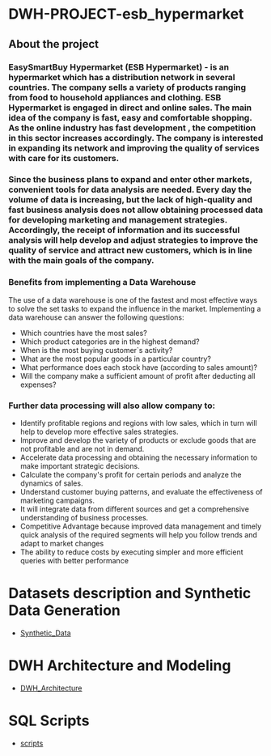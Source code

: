 # DWH-PROJECT-esb_hypermarket

## About the project

### EasySmartBuy Hypermarket (ESB Hypermarket) - is an hypermarket which has a distribution network in several countries. The company sells a variety of products ranging from food to household appliances and clothing. ESB Hypermarket is engaged in direct and online sales. The main idea of the company is fast, easy and comfortable shopping. As the online industry has fast development , the competition in this sector increases accordingly. The company is interested in expanding its network and improving the quality of services with care for its customers.
### Since the business plans to expand and enter other markets, convenient tools for data analysis are needed. Every day the volume of data is increasing, but the lack of high-quality and fast business analysis does not allow obtaining processed data for developing marketing and management  strategies. Accordingly, the receipt of information and its successful analysis will help develop and adjust strategies to improve the quality of service and attract new customers, which is in line with the main goals of the company.

### Benefits from implementing a Data Warehouse
The use of a data warehouse is one of the fastest and most effective ways to solve the set tasks to expand the influence in the market. Implementing a data warehouse can answer the following questions:
- Which countries have the most sales?
- Which product categories are in the highest demand?
- When is the most buying customer`s activity?
- What are the most popular goods in a particular country?
- What performance does each stock have (according to sales amount)?
- Will the company make a sufficient amount of profit after deducting all expenses?

### Further data processing will also allow company to:
- Identify profitable regions and regions with low sales, which in turn will help to develop more effective sales strategies.
- Improve and develop the variety of products or exclude goods that are not profitable and are not in demand.
- Accelerate data processing and obtaining the necessary information to make important strategic decisions.
- Calculate the company's profit for certain periods and analyze the dynamics of sales.
- Understand customer buying patterns, and evaluate the effectiveness of marketing campaigns.
- It will integrate data from different sources and get a comprehensive understanding of business processes.
- Competitive Advantage because improved data management and timely quick analysis of the required segments will help you follow trends and adapt to market changes
- The ability to reduce costs by executing simpler and more efficient queries with better performance


# Datasets description and Synthetic Data Generation
- [Synthetic_Data](https://github.com/Natalia-QA1/Synthetic_data.git)

# DWH Architecture and Modeling
- [DWH_Architecture](https://github.com/Natalia-QA1/dwh-architecture.git)

# SQL Scripts
- [scripts](https://github.com/Natalia-QA1/dwh-project-scripts.git)